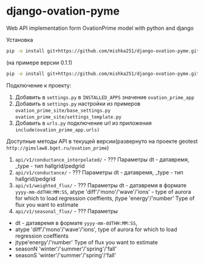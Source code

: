 # django-ovation-pyme
Web API implementation form OvationPrime model with python and django

Установка
```bash
pip -e install git+https://github.com/mishka251/django-ovation-pyme.git@{VERSION}#egg=django-ovation-prime
```

(на примере версии 0.1.1)
```bash
pip -e install git+https://github.com/mishka251/django-ovation-pyme.git@0.1.1#egg=django-ovation-prime
```

Подключение к проекту:
1. Добавить в `settings.py` в `INSTALLED_APPS` значение `ovation_prime_app`
2. Добавить в `settings.py` настройки из примеров `ovation_prime_site/base_settings.py` `ovation_prime_site/settings_template.py`
3. Добавить в `urls.py` подключение url из приложения `include(ovation_prime_app.urls)`

Доступные методы API в текущей версии(развернуто на проекте geotest `http://gimslaw8.bget.ru/ovation_prime`)

1. `api/v1/conductance_interpolated/` - ??? Параметры dt - датавремя, _type - тип hallgrid/pedgrid
2. `api/v1/conductance/` - ??? Параметры dt - датавремя, _type - тип hallgrid/pedgrid
3. `api/v1/weighted_flux/` - ??? Параметры   dt - датавремя в формате `yyyy-mm-ddTHH:MM:SS`, atype  'diff'/'mono'/'wave'/'ions'  - type of aurora for which to load regression coeffients, jtype 'energy'/'number' Type of flux you want to estimate
4. `api/v1/seasonal_flux/` - ???  Параметры 
  - dt - датавремя в формате `yyyy-mm-ddTHH:MM:SS`,
  - atype 'diff'/'mono'/'wave'/'ions',  type of aurora for which to load regression coeffients
  - jtype'energy'/'number' Type of flux you want to estimate
  - seasonN 'winter'/'summer'/'spring'/'fall'
  - seasonS 'winter'/'summer'/'spring'/'fall'